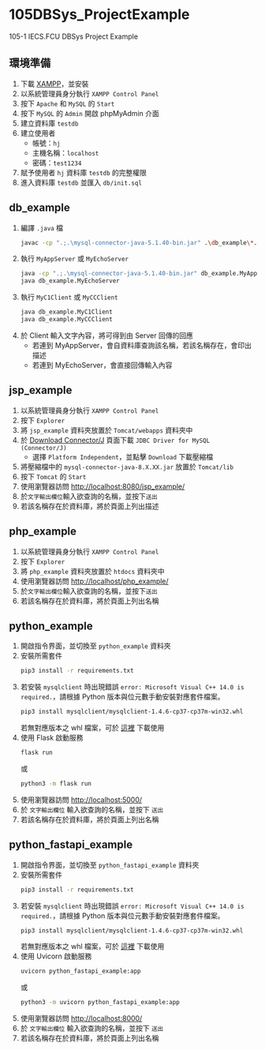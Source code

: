 # 105DBSys_ProjectExample
105-1 IECS.FCU DBSys Project Example

## 環境準備
1. 下載 [XAMPP](https://www.apachefriends.org/zh_tw/index.html)，並安裝
2. 以系統管理員身分執行 `XAMPP Control Panel`
3. 按下 `Apache` 和 `MySQL` 的 `Start`
4. 按下 `MySQL` 的 `Admin` 開啟 phpMyAdmin 介面
5. 建立資料庫 `testdb`
6. 建立使用者
    - 帳號：`hj`
    - 主機名稱：`localhost`
    - 密碼：`test1234`
7. 賦予使用者 `hj` 資料庫 `testdb` 的完整權限
8. 進入資料庫 `testdb` 並匯入 `db/init.sql`

## db_example
1. 編譯 `.java` 檔
    ```bash
    javac -cp ".;.\mysql-connector-java-5.1.40-bin.jar" .\db_example\*.java
    ```
2. 執行 `MyAppServer` 或 `MyEchoServer`
    ```bash
    java -cp ".;.\mysql-connector-java-5.1.40-bin.jar" db_example.MyAppServer
    java db_example.MyEchoServer
    ```
3. 執行 `MyC1Client` 或 `MyCCClient`
    ```bash
    java db_example.MyC1Client
    java db_example.MyCCClient
    ```
4. 於 Client 輸入文字內容，將可得到由 Server 回傳的回應
    - 若連到 MyAppServer，會自資料庫查詢該名稱，若該名稱存在，會印出描述
    - 若連到 MyEchoServer，會直接回傳輸入內容

## jsp_example
1. 以系統管理員身分執行 `XAMPP Control Panel`
2. 按下 `Explorer`
3. 將 `jsp_example` 資料夾放置於 `Tomcat/webapps` 資料夾中
4. 於 [Download Connector/J](https://dev.mysql.com/downloads/connector/j/) 頁面下載 `JDBC Driver for MySQL (Connector/J)`
    - 選擇 `Platform Independent`，並點擊 `Download` 下載壓縮檔
5. 將壓縮檔中的 `mysql-connector-java-8.X.XX.jar` 放置於 `Tomcat/lib`
6. 按下 `Tomcat` 的 `Start`
7. 使用瀏覽器訪問 [http://localhost:8080/jsp_example/](http://localhost:8080/jsp_example/)
8. 於`文字輸出欄位`輸入欲查詢的名稱，並按下`送出`
9. 若該名稱存在於資料庫，將於頁面上列出描述

## php_example
1. 以系統管理員身分執行 `XAMPP Control Panel`
2. 按下 `Explorer`
3. 將 `php_example` 資料夾放置於 `htdocs` 資料夾中
4. 使用瀏覽器訪問 [http://localhost/php_example/](http://localhost/php_example/)
5. 於`文字輸出欄位`輸入欲查詢的名稱，並按下`送出`
6. 若該名稱存在於資料庫，將於頁面上列出名稱

## python_example
1. 開啟指令界面，並切換至 `python_example` 資料夾
2. 安裝所需套件
    ```bash
    pip3 install -r requirements.txt
    ```
3. 若安裝 `mysqlclient` 時出現錯誤 `error: Microsoft Visual C++ 14.0 is required.`，請根據 Python 版本與位元數手動安裝對應套件檔案。
    ```bash
    pip3 install mysqlclient/mysqlclient-1.4.6-cp37-cp37m-win32.whl
    ```
    若無對應版本之 whl 檔案，可於 [這裡](https://www.lfd.uci.edu/~gohlke/pythonlibs/#mysql-python) 下載使用
4. 使用 Flask 啟動服務
    ```bash
    flask run
    ```
    或
    ```bash
    python3 -m flask run
    ```
5. 使用瀏覽器訪問 [http://localhost:5000/](http://localhost:5000/)
6. 於 `文字輸出欄位` 輸入欲查詢的名稱，並按下 `送出`
7. 若該名稱存在於資料庫，將於頁面上列出名稱

## python_fastapi_example
1. 開啟指令界面，並切換至 `python_fastapi_example` 資料夾
2. 安裝所需套件
    ```bash
    pip3 install -r requirements.txt
    ```
3. 若安裝 `mysqlclient` 時出現錯誤 `error: Microsoft Visual C++ 14.0 is required.`，請根據 Python 版本與位元數手動安裝對應套件檔案。
    ```bash
    pip3 install mysqlclient/mysqlclient-1.4.6-cp37-cp37m-win32.whl
    ```
    若無對應版本之 whl 檔案，可於 [這裡](https://www.lfd.uci.edu/~gohlke/pythonlibs/#mysql-python) 下載使用
4. 使用 Uvicorn 啟動服務
    ```bash
    uvicorn python_fastapi_example:app
    ```
    或
    ```bash
    python3 -m uvicorn python_fastapi_example:app
    ```
5. 使用瀏覽器訪問 [http://localhost:8000/](http://localhost:8000/)
6. 於 `文字輸出欄位` 輸入欲查詢的名稱，並按下 `送出`
7. 若該名稱存在於資料庫，將於頁面上列出名稱
